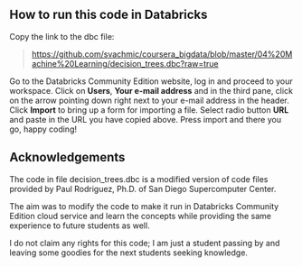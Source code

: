 ## How to run this code in Databricks

Copy the link to the dbc file:

> https://github.com/svachmic/coursera_bigdata/blob/master/04%20Machine%20Learning/decision_trees.dbc?raw=true

Go to the Databricks Community Edition website, log in and proceed to your workspace. Click on **Users**, **Your e-mail address** and in the third pane, click on the arrow pointing down right next to your e-mail address in the header. Click **Import** to bring up a form for importing a file. Select radio button **URL** and paste in the URL you have copied above. Press import and there you go, happy coding!

## Acknowledgements

The code in file decision_trees.dbc is a modified version of code files provided by Paul Rodriguez, Ph.D. of San Diego Supercomputer Center.

The aim was to modify the code to make it run in Databricks Community Edition cloud service and learn the concepts while providing the same experience to future students as well.

I do not claim any rights for this code; I am just a student passing by and leaving some goodies for the next students seeking knowledge.